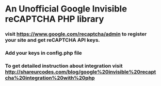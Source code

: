 # An Unofficial Google Invisible reCAPTCHA PHP library
### visit https://www.google.com/recaptcha/admin to register your site and get reCAPTCHA API keys.
### Add your keys in config.php file
### To get detailed instruction about integration visit http://shareurcodes.com/blog/google%20invisible%20recaptcha%20integration%20with%20php



   

